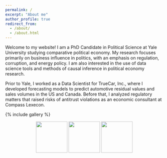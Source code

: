 ```yaml
---
permalink: /
excerpt: "About me"
author_profile: true
redirect_from: 
  - /about/
  - /about.html
---
```



Welcome to my website! I am a PhD Candidate in Political Science at Yale University studying comparative political economy. My research focuses primarily on business influence in politics, with an emphasis on regulation, corruption, and energy policy. I am also interested in the use of data science tools and methods of causal inference in political economy research. 

Prior to Yale, I worked as a Data Scientist for TrueCar, Inc., where I developed forecasting models to predict automotive residual values and sales volumes in the US and Canada. Before that, I analyzed regulatory matters that raised risks of antitrust violations as an economic consultant at Compass Lexecon. 

{% include gallery %}

<p align="middle">
  <img src="https://www.trevorincerti.com/images/solar_kamisu.jpg" height="100" />
  <img src="https://www.trevorincerti.com/images/revolving_door.png" height="100" /> 
  <img src="https://www.trevorincerti.com/images/chord.png" height="100" />
</p>
